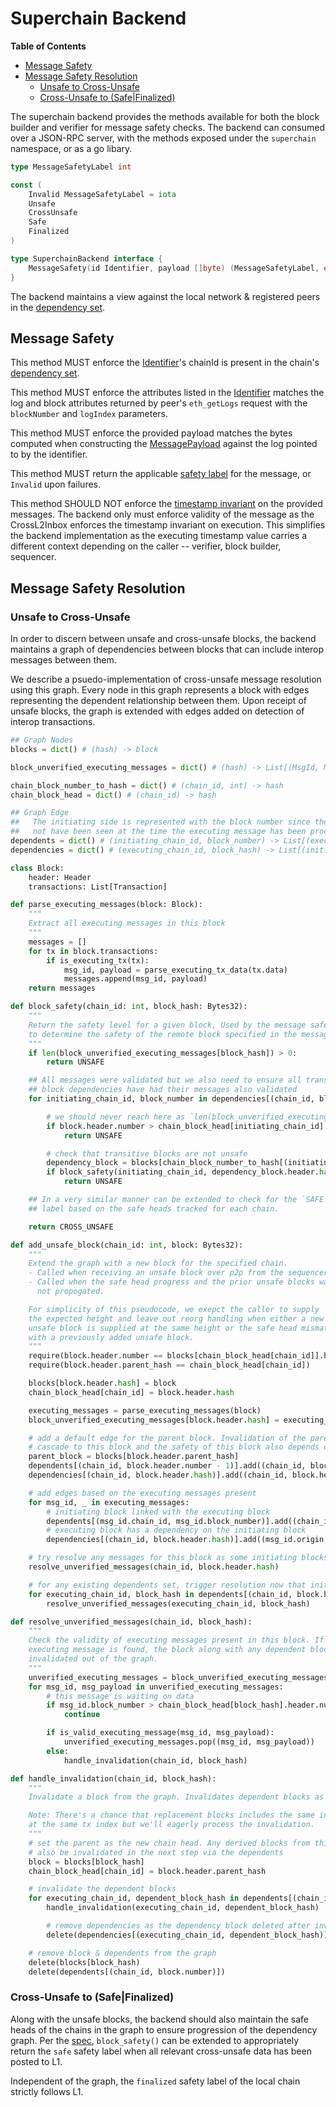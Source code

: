 # Superchain Backend

<!-- START doctoc generated TOC please keep comment here to allow auto update -->
<!-- DON'T EDIT THIS SECTION, INSTEAD RE-RUN doctoc TO UPDATE -->
**Table of Contents**

- [Message Safety](#message-safety)
- [Message Safety Resolution](#message-safety-resolution)
  - [Unsafe to Cross-Unsafe](#unsafe-to-cross-unsafe)
  - [Cross-Unsafe to (Safe|Finalized)](#cross-unsafe-to-safefinalized)

<!-- END doctoc generated TOC please keep comment here to allow auto update -->

The superchain backend provides the methods available for both the block builder and
verifier for message safety checks. The backend can consumed over a JSON-RPC server,
with the methods exposed under the `superchain` namespace, or as a go libary.

```go
type MessageSafetyLabel int

const (
    Invalid MessageSafetyLabel = iota
    Unsafe
    CrossUnsafe
    Safe
    Finalized
)

type SuperchainBackend interface {
    MessageSafety(id Identifier, payload []byte) (MessageSafetyLabel, error)
}
```

The backend maintains a view against the local network & registered peers in the [dependency set](./dependency_set.md).

## Message Safety

This method MUST enforce the [Identifier](./messaging.md#message-identifier)'s chainId is present in the chain's
[dependency set](./dependency_set.md).

This method MUST enforce the attributes listed in the [Identifier](./messaging.md#message-identifier) matches the log
and block attributes returned by peer's `eth_getLogs` request with the `blockNumber` and `logIndex` parameters.

This method MUST enforce the provided payload matches the bytes computed when
constructing the [MessagePayload](./messaging.md#message-payload) against the log pointed to by the identifier.

This method MUST return the applicable [safety label](./verifier.md#safety) for the message, or `Invalid` upon failures.

This method SHOULD NOT enforce the [timestamp invariant](./messaging.md#timestamp-invariant) on the provided messages. The
backend only must enforce validity of the message as the CrossL2Inbox enforces the timestamp invariant on execution.
This simplifies the backend implementation as the executing timestamp value carries a different context depending on
the caller -- verifier, block builder, sequencer.


## Message Safety Resolution

### Unsafe to Cross-Unsafe

In order to discern between unsafe and cross-unsafe blocks, the backend maintains a graph of
dependencies between blocks that can include interop messages between them.

We describe a psuedo-implementation of cross-unsafe message resolution using this graph. Every node in
this graph represents a block with edges representing the dependent relationship between them. Upon
receipt of unsafe blocks, the graph is extended with edges added on detection of interop transactions.

```python
## Graph Nodes
blocks = dict() # (hash) -> block

block_unverified_executing_messages = dict() # (hash) -> List[(MsgId, MsgPaylaod)]

chain_block_number_to_hash = dict() # (chain_id, int) -> hash
chain_block_head = dict() # (chain_id) -> hash

## Graph Edge
##   The initiating side is represented with the block number since the corresponding block may
##   not have been seen at the time the executing message has been processed.
dependents = dict() # (initiating_chain_id, block_number) -> List[(executing_chain_id, block_hash)]
dependencies = dict() # (executing_chain_id, block_hash) -> List[(initiating_chain_id, block_number)]

class Block:
    header: Header
    transactions: List[Transaction]

def parse_executing_messages(block: Block):
    """
    Extract all executing messages in this block
    """
    messages = []
    for tx in block.transactions:
        if is_executing_tx(tx):
            msg_id, payload = parse_executing_tx_data(tx.data)
            messages.append(msg_id, payload)
    return messages

def block_safety(chain_id: int, block_hash: Bytes32):
    """
    Return the safety level for a given block, Used by the message safety backend API
    to determine the safety of the remote block specified in the message identifier.
    """
    if len(block_unverified_executing_messages[block_hash]) > 0:
        return UNSAFE

    ## All messages were validated but we also need to ensure all transitive
    ## block dependencies have had their messages also validated
    for initiating_chain_id, block_number in dependencies[(chain_id, block_hash)]:

        # we should never reach here as `len(block_unverified_executing_messages[block_hash]) == 0`.
        if block.header.number > chain_block_head[initiating_chain_id].header.number:
            return UNSAFE

        # check that transitive blocks are not unsafe
        dependency_block = blocks[chain_block_number_to_hash[(initiating_chain_id, block_number)]]
        if block_safety(initiating_chain_id, dependency_block.header.hash) == UNSAFE:
            return UNSAFE

    ## In a very similar manner can be extended to check for the `SAFE`
    ## label based on the safe heads tracked for each chain.

    return CROSS_UNSAFE

def add_unsafe_block(chain_id: int, block: Bytes32):
    """
    Extend the graph with a new block for the specified chain.
    - Called when receiving an unsafe block over p2p from the sequencer
    - Called when the safe head progress and the prior unsafe blocks was
      not propogated.

    For simplicity of this pseudocode, we exepct the caller to supply
    the expected height and leave out reorg handling when either a new
    unsafe block is supplied at the same height or the safe head mismatches
    with a previously added unsafe block.
    """
    require(block.header.number == blocks[chain_block_head[chain_id]].header.number + 1)
    require(block.header.parent_hash == chain_block_head[chain_id])

    blocks[block.header.hash] = block
    chain_block_head[chain_id] = block.header.hash

    executing_messages = parse_executing_messages(block)
    block_unverified_executing_messages[block.header.hash] = executing_messages

    # add a default edge for the parent block. Invalidation of the parent should
    # cascade to this block and the safety of this block also depends on the parent
    parent_block = blocks[block.header.parent_hash]
    dependents[(chain_id, block.header.number - 1)].add((chain_id, block.header.hash))
    dependencies[(chain_id, block.header.hash)].add((chain_id, block.header.number - 1))

    # add edges based on the executing messages present
    for msg_id, _ in executing_messages:
        # initiating block linked with the executing block
        dependents[(msg_id.chain_id, msg_id.block_number)].add((chain_id, block.header.hash))
        # executing block has a dependency on the initiating block
        dependencies[(chain_id, block.header.hash)].add((msg_id.origin, msg_id.block_number))

    # try resolve any messages for this block as some initiating blocks may be present
    resolve_unverified_messages(chain_id, block.header.hash)

    # for any existing dependents set, trigger resolution now that initiating data is available
    for executing_chain_id, block_hash in dependents[(chain_id, block.header.number)]:
        resolve_unverified_messages(executing_chain_id, block_hash)

def resolve_unverified_messages(chain_id, block_hash):
    """
    Check the validity of executing messages present in this block. If an invalid
    executing message is found, the block along with any dependent blocks are
    invalidated out of the graph.
    """
    unverified_executing_messages = block_unverified_executing_messages[block_hash]
    for msg_id, msg_payload in unverified_executing_messages:
        # this message is waiting on data
        if msg_id.block_number > chain_block_head[block_hash].header.number:
            continue

        if is_valid_executing_message(msg_id, msg_payload):
            unverified_executing_messages.pop((msg_id, msg_payload))
        else:
            handle_invalidation(chain_id, block_hash)

def handle_invalidation(chain_id, block_hash):
    """
    Invalidate a block from the graph. Invalidates dependent blocks as well

    Note: There's a chance that replacement blocks includes the same initiated message
    at the same tx index but we'll eagerly process the invalidation.
    """
    # set the parent as the new chain head. Any derived blocks from this will
    # also be invalidated in the next step via the dependents
    block = blocks[block_hash]
    chain_block_head[chain_id] = block.header.parent_hash

    # invalidate the dependent blocks
    for executing_chain_id, dependent_block_hash in dependents[(chain_id, block.header.number)]:
        handle_invalidation(executing_chain_id, dependent_block_hash)

        # remove dependencies as the dependency block deleted after invalidation
        delete(dependencies[(executing_chain_id, dependent_block_hash)])

    # remove block & dependents from the graph
    delete(blocks[block_hash)
    delete(dependents[(chain_id, block.number)])
```

### Cross-Unsafe to (Safe|Finalized)

Along with the unsafe blocks, the backend should also maintain the safe heads of the
chains in the graph to ensure progression of the dependency graph. Per the [spec](./verifier.md#safety),
`block_safety()` can be extended to appropriately return the `safe` safety label when all relevant cross-unsafe
data has been posted to L1.

Independent of the graph, the `finalized` safety label of the local chain strictly follows L1.
